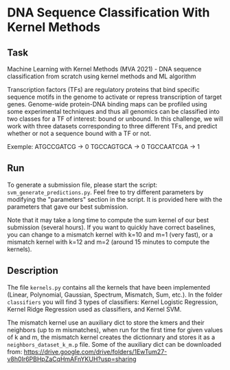 # DNA Sequence Classification With Kernel Methods

## Task
Machine Learning with Kernel Methods (MVA 2021) - DNA sequence classification from scratch using kernel methods and ML algorithm

Transcription factors (TFs) are regulatory proteins that bind specific sequence motifs in the genome to activate or repress transcription of target genes.
Genome-wide protein-DNA binding maps can be profiled using some experimental techniques and thus all genomics can be classified into two classes for a TF of interest: bound or unbound.
In this challenge, we will work with three datasets corresponding to three different TFs, and predict whether or not a sequence bound with a TF or not.

Exemple: 
ATGCCGATCG  ->  0
TGCCAGTGCA  ->  0
TGCCAATCGA  ->  1

## Run
To generate a submission file, please start the script: `svm_generate_predictions.py`. Feel free to try different parameters by modifying the "parameters" section in the script. It is provided here with the parameters that gave our best submission. 

Note that it may take a long time to compute the sum kernel of our best submission (several hours). If you want to quickly have correct baselines, you can change to a mismatch kernel with k=10 and m=1 (very fast), or a mismatch kernel with k=12 and m=2 (around 15 minutes to compute the kernels).

## Description

The file `kernels.py` contains all the kernels that have been implemented (Linear, Polynomial, Gaussian, Spectrum, Mismatch, Sum, etc.). 
In the folder `classifiers` you will find 3 types of classifiers: Kernel Logistic Regression, Kernel Ridge Regression used as classifiers, and Kernel SVM.

The mismatch kernel use an auxiliary dict to store the kmers and their neighbors (up to m mismatches), when run for the first time for given values of k and m, the mismatch kernel creates the dictionnary and stores it as a `neighbors_dataset_k_m.p` file. Some of the auxiliary dict can be downloaded from: https://drive.google.com/drive/folders/1EwTum27-v8h0Ir6PBHpZaCqHmAFnYKUH?usp=sharing
